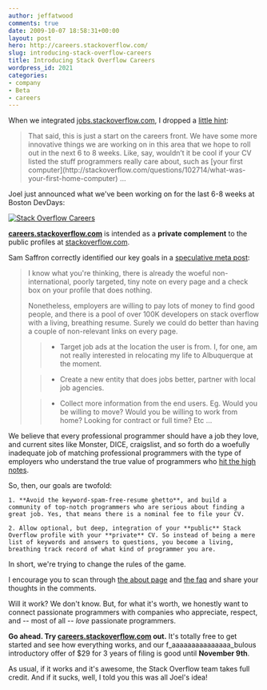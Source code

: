 ```yaml
---
author: jeffatwood
comments: true
date: 2009-10-07 18:58:31+00:00
layout: post
hero: http://careers.stackoverflow.com/
slug: introducing-stack-overflow-careers
title: Introducing Stack Overflow Careers
wordpress_id: 2021
categories:
- company
- Beta
- careers
---
```



When we integrated [jobs.stackoverflow.com](http://jobs.stackoverflow.com/), I dropped a [little hint](http://blog.stackoverflow.com/2009/06/jobs-at-stack-overflow/):





<blockquote>
That said, this is just a start on the careers front. We have some more innovative things we are working on in this area that we hope to roll out in the next 6 to 8 weeks. Like, say, wouldn’t it be cool if your CV listed the stuff programmers really care about, such as [your first computer](http://stackoverflow.com/questions/102714/what-was-your-first-home-computer) …
</blockquote>





Joel just announced what we've been working on for the last 6-8 weeks at Boston DevDays:



[![Stack Overflow Careers](http://blog.stackoverflow.com/wp-content/uploads/stack-overflow-careers.png)](http://careers.stackoverflow.com/)



**[careers.stackoverflow.com](http://careers.stackoverflow.com/)** is intended as a **private complement** to the public profiles at [stackoverflow.com](http://stackoverflow.com/).



Sam Saffron correctly identified our key goals in a [speculative meta post](http://meta.stackoverflow.com/questions/24421/potential-stackoverflow-revenue-models/24445#24445):





<blockquote>
I know what you're thinking, there is already the woeful non-international, poorly targeted, tiny note on every page and a check box on your profile that does nothing.

> 
> 
Nonetheless, employers are willing to pay lots of money to find good people, and there is a pool of over 100K developers on stack overflow with a living, breathing resume. Surely we could do better than having a couple of non-relevant links on every page.

> 
> 

> 
> 

>   * Target job ads at the location the user is from. I, for one, am not really interested in relocating my life to Albuquerque at the moment.

>   * Create a new entity that does jobs better, partner with local job agencies.

>   * Collect more information from the end users. Eg. Would you be willing to move? Would you be willing to work from home? Looking for contract or full time? Etc …
</blockquote>





We believe that every professional programmer should have a job they love, and current sites like Monster, DICE, craigslist, and so forth do a woefully inadequate job of matching professional programmers with the type of employers who understand the true value of programmers who [hit the high notes](http://www.joelonsoftware.com/articles/HighNotes.html).



So, then, our goals are twofold:





    1. **Avoid the keyword-spam-free-resume ghetto**, and build a community of top-notch programmers who are serious about finding a great job. Yes, that means there is a nominal fee to file your CV.

    2. Allow optional, but deep, integration of your **public** Stack Overflow profile with your **private** CV. So instead of being a mere list of keywords and answers to questions, you become a living, breathing track record of what kind of programmer you are.




In short, we're trying to change the rules of the game.



I encourage you to scan through [the about page](http://careers.stackoverflow.com/about) and [the faq](http://careers.stackoverflow.com/faq) and share your thoughts in the comments.



Will it work? We don't know. But, for what it's worth, we honestly want to connect passionate programmers with companies who appreciate, respect, and -- most of all -- _love_ passionate programmers.



**Go ahead. Try [careers.stackoverflow.com](http://careers.stackoverflow.com/) out.** It's totally free to get started and see how everything works, and our f_aaaaaaaaaaaaaaa_bulous introductory offer of $29 for 3 years of filing is good until **November 9th**.



As usual, if it works and it's awesome, the Stack Overflow team takes full credit. And if it sucks, well, I told you this was all Joel's idea!

